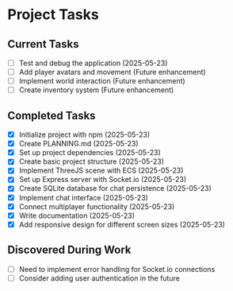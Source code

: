 # Project Tasks

## Current Tasks
- [ ] Test and debug the application (2025-05-23)
- [ ] Add player avatars and movement (Future enhancement)
- [ ] Implement world interaction (Future enhancement)
- [ ] Create inventory system (Future enhancement)

## Completed Tasks
- [x] Initialize project with npm (2025-05-23)
- [x] Create PLANNING.md (2025-05-23)
- [x] Set up project dependencies (2025-05-23)
- [x] Create basic project structure (2025-05-23)
- [x] Implement ThreeJS scene with ECS (2025-05-23)
- [x] Set up Express server with Socket.io (2025-05-23)
- [x] Create SQLite database for chat persistence (2025-05-23)
- [x] Implement chat interface (2025-05-23)
- [x] Connect multiplayer functionality (2025-05-23)
- [x] Write documentation (2025-05-23)
- [x] Add responsive design for different screen sizes (2025-05-23)

## Discovered During Work
- [ ] Need to implement error handling for Socket.io connections
- [ ] Consider adding user authentication in the future
